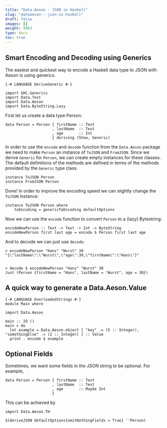 ```yaml
---
title: "Data.Aeson - JSON in Haskell"
slug: "dataaeson---json-in-haskell"
draft: false
images: []
weight: 9983
type: docs
toc: true
---
```


## Smart Encoding and Decoding using Generics
The easiest and quickest way to encode a Haskell data type to JSON with Aeson is using generics.

    {-# LANGUAGE DeriveGeneric #-}

    import GHC.Generics
    import Data.Text
    import Data.Aeson
    import Data.ByteString.Lazy    

First let us create a data type Person:

    data Person = Person { firstName :: Text
                         , lastName  :: Text
                         , age       :: Int 
                         } deriving (Show, Generic)

In order to use the `encode` and `decode` function from the `Data.Aeson` package we need to make `Person` an instance of `ToJSON` and `FromJSON`. Since we derive `Generic` for `Person`, we can create empty instances for these classes. The default definitions of the methods are defined in terms of the methods provided by the `Generic` type class.

    instance ToJSON Person
    instance FromJSON Person

Done! In order to improve the encoding speed we can slightly change the `ToJSON` instance:
    
    instance ToJSON Person where
        toEncoding = genericToEncoding defaultOptions

Now we can use the `encode` function to convert `Person` to a (lazy) Bytestring: 
    
    encodeNewPerson :: Text -> Text -> Int -> ByteString
    encodeNewPerson first last age = encode $ Person first last age

And to decode we can just use `decode`:

```        
> encodeNewPerson "Hans" "Wurst" 30
"{\"lastName\":\"Wurst\",\"age\":30,\"firstName\":\"Hans\"}"


> decode $ encodeNewPerson "Hans" "Wurst" 30
Just (Person {firstName = "Hans", lastName = "Wurst", age = 30})
```

## A quick way to generate a Data.Aeson.Value
    {-# LANGUAGE OverloadedStrings #-}
    module Main where
    
    import Data.Aeson
    
    main :: IO ()
    main = do
      let example = Data.Aeson.object [ "key" .= (5 :: Integer), "somethingElse" .= (2 :: Integer) ] :: Value
      print . encode $ example



## Optional Fields
Sometimes, we want some fields in the JSON string to be optional. For example,

    data Person = Person { firstName :: Text
                         , lastName  :: Text
                         , age       :: Maybe Int 
                         }

This can be achieved by 

    import Data.Aeson.TH

    $(deriveJSON defaultOptions{omitNothingFields = True} ''Person)


